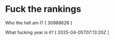 # Fuck the rankings

Who the hell am I?
{ 30988626 }

What fucking year is it?
[ 2025-04-05T07:13:20Z ]
